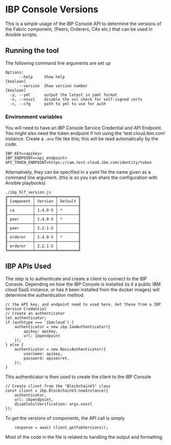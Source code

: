 # IBP Console Versions

This is a simple usage of the IBP Console API to determine the versions of  the Fabric component, (Peers, Orderers, CAs etc.)  that can be used in Ansible scripts.


## Running the tool

The following command line arguments are set up

```
Options:
      --help     Show help                                             [boolean]
      --version  Show version number                                   [boolean]
  -y, --yml      output the latest in yaml format
  -n, --nossl    disable the ssl check for self-signed certs
  -c, --cfg      path to yml to use for auth     
```

### Environment variables

You will need to have an IBP Console Service Credential and API Endpoint. You might also need the token endpoint if not using the 'test.cloud.ibm.com' instance.
Create a `.env` file like this; this will be read automatically by the code.

```
IBP_KEY=<apikey>
IBP_ENDPOINT=<api_endpoint>
API_TOKEN_ENDPOINT=https://iam.test.cloud.ibm.com/identity/token
```

Alternatively, they can be specified in a yaml file the name given as a command line argument. (this is so you can share the configuration with Ansible playbooks)


```
./ibp_hlf_version.js
╔═══════════╤═════════╤═════════╗
║ Component │ Version │ Default ║
╟───────────┼─────────┼─────────╢
║ ca        │ 1.4.9-5 │ *       ║
╟───────────┼─────────┼─────────╢
║ peer      │ 1.4.9-5 │ *       ║
╟───────────┼─────────┼─────────╢
║ peer      │ 2.2.1-5 │         ║
╟───────────┼─────────┼─────────╢
║ orderer   │ 1.4.9-5 │ *       ║
╟───────────┼─────────┼─────────╢
║ orderer   │ 2.2.1-5 │         ║
╚═══════════╧═════════╧═════════╝
```

## IBP APIs Used

The step is to authenticate and create a client to connect to the IBP Console.
Depending on how the IBP Console is installed (is it a public IBM cloud SaaS instance, or has it been installed from the docker images) will determine the authentication method.

```
// the API key, and endpoint need to used here. Get these from a IBP Service Credential
// Create an authenticator
let authenticator;
if (authtype === 'ibmcloud') {
    authenticator = new ibp.IamAuthenticator({
        apikey: apikey,
        url: ibpendpoint
    });
} else {
    authenticator = new BasicAuthenticator({
        username: apikey,
        password: apisecret,
    });
}
```

This authenticator is then used to create the client to the IBP Console

```
// Create client from the "BlockchainV3" class
const client = ibp.BlockchainV3.newInstance({
    authenticator,
    url: ibpendpoint,
    disableSslVerification: args.nossl
});
```


To get the versions of components, the API call is simply

```
    response = await client.getFabVersions();
```

Most of the code in the file is related to handling the output and formatting. 
